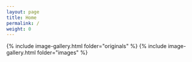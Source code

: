 ```yaml
---
layout: page
title: Home
permalink: /
weight: 0
---
```


{% include image-gallery.html folder="originals" %}
{% include image-gallery.html folder="images" %}
